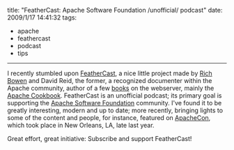 title: "FeatherCast: Apache Software Foundation /unofficial/ podcast"
date: 2009/1/17 14:41:32
tags:
- apache
- feathercast
- podcast
- tips
---
I recently stumbled upon <a href="http://feathercast.org/">FeatherCast</a>, a nice little project made by <a href="http://wooga.drbacchus.com/">Rich Bowen</a> and David Reid, the former, a recognized documenter within the Apache community, author of a few <a href="http://www.amazon.com/exec/obidos/search-handle-url/ref=ntt_athr_dp_sr_1?_encoding=UTF8&amp;search-type=ss&amp;index=books&amp;field-author=Rich%20Bowen">books</a> on the webserver, mainly the <a href="http://www.apache-cookbook.com/">Apache Cookbook</a>. FeatherCast is an unofficial podcast; its primary goal is supporting the <a href="http://apache.org">Apache Software Foundation</a> community. I've found it to be greatly interesting, modern and up to date; more recently, bringing lights to some of the content and people, for instance, featured on <a href="http://www.us.apachecon.com/c/acus2008/">ApacheCon</a>, which took place in New Orleans, LA, late last year.

Great effort, great initiative: Subscribe and support FeatherCast!